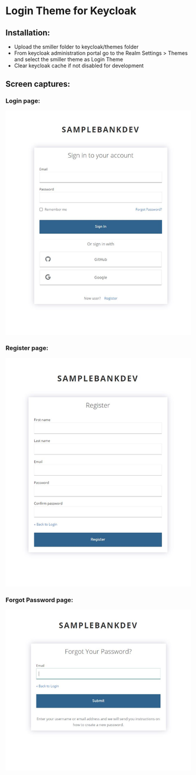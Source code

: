 # Login Theme for Keycloak

## Installation:

* Upload the smiller folder to keycloak/themes folder
* From keycloak administration portal go to the Realm Settings > Themes and select the smiller theme as Login Theme
* Clear keycloak cache if not disabled for development

## Screen captures:

### Login page:

![Keycloak Login screen theme](https://github.com/bigsteve/keycloak-login-theme/blob/main/smiller/login/resources/screen-capture/signin-screen.jpg?raw=true)

### Register page:

![Keycloak register screen theme](https://github.com/bigsteve/keycloak-login-theme/blob/main/smiller/login/resources/screen-capture/register-screen.jpg?raw=true)

### Forgot Password page:

![Keycloak forgot password screen theme](https://github.com/bigsteve/keycloak-login-theme/blob/main/smiller/login/resources/screen-capture/forgot-password-screen.jpg?raw=true)

